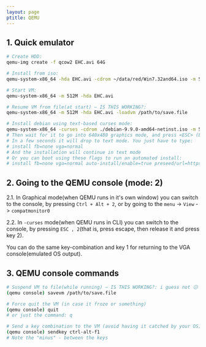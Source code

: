 ```yaml
---
layout: page
ptitle: QEMU
---
```

## 1. Quick emulator
```bash
# Create HDD:
qemu-img create -f qcow2 EHC.avi 64G

# Install from iso:
qemu-system-x86_64 -hda EHC.avi -cdrom ~/data/red/Win7.32and64.iso -m 512M

# Start VM:
qemu-system-x86_64 -m 512M -hda EHC.avi

# Resume VM from file(at start) – IS THIS WORKING?:
qemu-system-x86_64 -m 512M -hda EHC.avi -loadvm /path/to/save.file

# Install debian using text-based curses mode:
qemu-system-x86_64 -curses -cdrom ./debian-9.9.0-amd64-netinst.iso -m 512M
# Then wait for it to go into 640x480 graphics mode, and press <ESC> (Escape)
# In a few seconds it will drop to text mode. You just have to type:
# install fb=none vga=normal
# And the installation will continue in text mode
# Or you can boot using these flags to run an automated install:
# install fb=none vga=normal auto-install/enable=true preseed/url=https://gitlab.com/tancredi-paul-grozav/snippets/-/raw/master/debian_example.preseed
```

## 2. Going to the QEMU console (mode: 2)
2.1. In Graphical mode(when QEMU runs in it's own window) you can switch to the console, by pressing `Ctrl + Alt + 2`, or by going to the `menu` -> `View` -> `compatmonitor0`

2.2. In `-curses` mode(when QEMU runs in CLI) you can switch to the console, by pressing `ESC , 2`(that is, press escape, then release it and press key 2).

You can do the same key-combination and key 1 for returning to the VGA console(emulated OS output).

## 3. QEMU console commands
```bash
# Suspend VM to file(while running) – IS THIS WORKING?: i guess not 😐
(qemu console) savevm /path/to/save.file

# Force quit the VM (in case it froze or something)
(qemu console) quit
# or just the command: q

# Send a key combination to the VM (avoid having it catched by your OS)
(qemu console) sendkey ctrl-alt-f1
# Note the "minus" - between the keys
```
